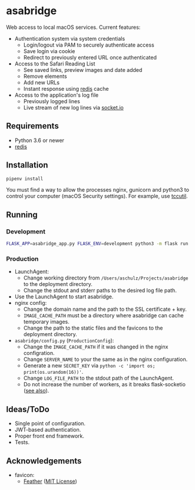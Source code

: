 # asabridge

Web access to local macOS services. Current features:

- Authentication system via system credentials
  - Login/logout via PAM to securely authenticate access
  - Save login via cookie
  - Redirect to previously entered URL once authenticated
- Access to the Safari Reading List
  - See saved links, preview images and date added
  - Remove elements
  - Add new URLs
  - Instant response using [redis](https://redis.io "redis") cache
- Access to the application's log file
  - Previously logged lines
  - Live stream of new log lines via [socket.io](https://socket.io "socket.io")

## Requirements

- Python 3.6 or newer
- [redis](https://redis.io "redis")

## Installation

```bash
pipenv install
```

You must find a way to allow the processes nginx, gunicorn and python3 to control your computer (macOS Security settings).
For example, use [tccutil](https://github.com/jacobsalmela/tccutil "tccutil").

## Running

### Development

```bash
FLASK_APP=asabridge_app.py FLASK_ENV=development python3 -m flask run
```

### Production

- LaunchAgent:
  - Change working directory from `/Users/aschulz/Projects/asabridge` to the deployment directory.
  - Change the stdout and stderr paths to the desired log file path.
- Use the LaunchAgent to start asabridge.
- nginx config:
  - Change the domain name and the path to the SSL certificate + key.
  - `IMAGE_CACHE_PATH` must be a directory where asabridge can cache temporary images.
  - Change the path to the static files and the favicons to the deployment directory.
- `asabridge/config.py` (`ProductionConfig`):
  - Change the `IMAGE_CACHE_PATH` if it was changed in the nginx configration.
  - Change `SERVER_NAME` to your the same as in the nginx configuration.
  - Generate a new `SECRET_KEY` via `python -c 'import os; print(os.urandom(16))'`.
  - Change `LOG_FILE_PATH` to the stdout path of the LaunchAgent.
  - Do not increase the number of workers, as it breaks flask-socketio ([see also](https://flask-socketio.readthedocs.io/en/latest/#gunicorn-web-server)).

## Ideas/ToDo

- Single point of configuration.
- JWT-based authentication.
- Proper front end framework.
- Tests.

## Acknowledgements

- favicon:
  - [Feather](https://feathericons.com "feathericons.com") ([MIT License](https://github.com/feathericons/feather/blob/master/LICENSE "MIT License"))
